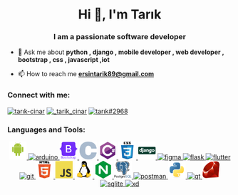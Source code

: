 <h1 align="center">Hi 👋, I'm Tarık</h1>
<h3 align="center">I am a passionate software developer</h3>

- 💬 Ask me about **python , django , mobile developer , web developer , bootstrap , css , javascript ,iot**

- 📫 How to reach me **ersintarik89@gmail.com**

<h3 align="left">Connect with me:</h3>
<p align="left">
    <a href="https://linkedin.com/in/tarık-cinar" target="blank"><img align="center"
                                                                      src="https://img.icons8.com/fluent/48/000000/linkedin-2.png"
                                                                      alt="tarık-cinar" height="40" width="40"/></a>
    <a href="https://instagram.com/_tarik_cinar" target="blank"><img align="center"
                                                                     src="https://img.icons8.com/color/48/000000/instagram-new.png"
                                                                     alt="_tarik_cinar" height="40" width="40"/></a>
    <a href="https://discord.gg/tarık#2968" target="blank"><img align="center"
                                                                src="https://img.icons8.com/fluent/48/000000/discord-logo.png"
                                                                alt="tarık#2968" height="40" width="40"/></a>
</p>

<h3 align="left">Languages and Tools:</h3>
<p align="center"><a href="https://developer.android.com" target="_blank"> <img
        src="https://raw.githubusercontent.com/devicons/devicon/master/icons/android/android-original-wordmark.svg"
        alt="android" width="40" height="40"/> </a> <a href="https://www.arduino.cc/" target="_blank"> <img
        src="https://cdn.worldvectorlogo.com/logos/arduino-1.svg" alt="arduino" width="40" height="40"/> </a> <a
        href="https://getbootstrap.com" target="_blank"> <img
        src="https://raw.githubusercontent.com/devicons/devicon/master/icons/bootstrap/bootstrap-plain-wordmark.svg"
        alt="bootstrap" width="40" height="40"/> </a> <a href="https://www.cprogramming.com/" target="_blank"> <img
        src="https://raw.githubusercontent.com/devicons/devicon/master/icons/c/c-original.svg" alt="c" width="40"
        height="40"/> </a> <a href="https://www.w3schools.com/cs/" target="_blank"> <img
        src="https://raw.githubusercontent.com/devicons/devicon/master/icons/csharp/csharp-original.svg" alt="csharp"
        width="40" height="40"/> </a> <a href="https://www.w3schools.com/css/" target="_blank"> <img
        src="https://raw.githubusercontent.com/devicons/devicon/master/icons/css3/css3-original-wordmark.svg" alt="css3"
        width="40" height="40"/> </a> <a href="https://www.djangoproject.com/" target="_blank"> <img
        src="https://raw.githubusercontent.com/devicons/devicon/master/icons/django/django-original.svg" alt="django"
        width="40" height="40"/> </a> <a href="https://www.figma.com/" target="_blank"> <img
        src="https://www.vectorlogo.zone/logos/figma/figma-icon.svg" alt="figma" width="40" height="40"/> </a> <a
        href="https://flask.palletsprojects.com/" target="_blank"> <img
        src="https://img.icons8.com/cute-clipart/64/000000/flask.png" alt="flask" width="40" height="40"/>
</a> <a href="https://flutter.dev" target="_blank"> <img
        src="https://www.vectorlogo.zone/logos/flutterio/flutterio-icon.svg" alt="flutter" width="40" height="40"/> </a>
    <a href="https://git-scm.com/" target="_blank"> <img
            src="https://www.vectorlogo.zone/logos/git-scm/git-scm-icon.svg" alt="git" width="40" height="40"/> </a> <a
            href="https://www.w3.org/html/" target="_blank"> <img
            src="https://raw.githubusercontent.com/devicons/devicon/master/icons/html5/html5-original-wordmark.svg"
            alt="html5" width="40" height="40"/> </a> <a href="https://developer.mozilla.org/en-US/docs/Web/JavaScript"
                                                         target="_blank"> <img
            src="https://raw.githubusercontent.com/devicons/devicon/master/icons/javascript/javascript-original.svg"
            alt="javascript" width="40" height="40"/> </a> <a href="https://www.linux.org/" target="_blank"> <img
            src="https://raw.githubusercontent.com/devicons/devicon/master/icons/linux/linux-original.svg" alt="linux"
            width="40" height="40"/> </a> <a href="https://www.nginx.com" target="_blank"> <img
            src="https://raw.githubusercontent.com/devicons/devicon/master/icons/nginx/nginx-original.svg" alt="nginx"
            width="40" height="40"/> </a> <a href="https://www.postgresql.org" target="_blank"> <img
            src="https://raw.githubusercontent.com/devicons/devicon/master/icons/postgresql/postgresql-original-wordmark.svg"
            alt="postgresql" width="40" height="40"/> </a> <a href="https://postman.com" target="_blank"> <img
            src="https://www.vectorlogo.zone/logos/getpostman/getpostman-icon.svg" alt="postman" width="40"
            height="40"/> </a> <a href="https://www.python.org" target="_blank"> <img
            src="https://raw.githubusercontent.com/devicons/devicon/master/icons/python/python-original.svg"
            alt="python" width="40" height="40"/> </a> <a href="https://www.qt.io/" target="_blank"> <img
            src="https://upload.wikimedia.org/wikipedia/commons/0/0b/Qt_logo_2016.svg" alt="qt" width="40" height="40"/>
    </a> <a href="https://www.ruby-lang.org/en/" target="_blank"> <img
            src="https://raw.githubusercontent.com/devicons/devicon/master/icons/ruby/ruby-original.svg" alt="ruby"
            width="40" height="40"/> </a> <a href="https://www.sqlite.org/" target="_blank"> <img
            src="https://www.vectorlogo.zone/logos/sqlite/sqlite-icon.svg" alt="sqlite" width="40" height="40"/> </a>
    <a
            href="https://www.adobe.com/products/xd.html" target="_blank"> <img
            src="https://cdn.worldvectorlogo.com/logos/adobe-xd.svg" alt="xd" width="40" height="40"/> </a></p>

